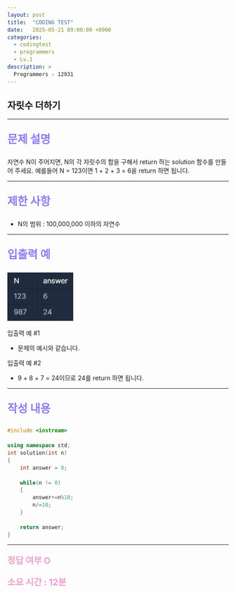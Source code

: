 ```yaml
---
layout: post
title:  "CODING TEST"
date:   2025-05-21 09:00:00 +0900
categories:
  - codingtest
  - programmers
  - Lv.1
description: >
  Programmers - 12931
---
```

## 자릿수 더하기

---

<p style = "color:#8f7cee; font-size:25px; font-weight:bold">
문제 설명
</p>

자연수 N이 주어지면, N의 각 자릿수의 합을 구해서 return 하는 solution 함수를 만들어 주세요.
예를들어 N = 123이면 1 + 2 + 3 = 6을 return 하면 됩니다.

---

<p style = "color:#8f7cee; font-size:25px; font-weight:bold">
제한 사항
</p>

- N의 범위 : 100,000,000 이하의 자연수

---

<p style = "color:#8f7cee; font-size:25px; font-weight:bold">
입출력 예
</p>

<img src = "../../assets/img/codingtest/programmers/Lv.1/12931.png" width = "150" height = "110">

입출력 예 #1
- 문제의 예시와 같습니다.

입출력 예 #2
- 9 + 8 + 7 = 24이므로 24를 return 하면 됩니다.

---

<p style = "color:#8f7cee; font-size:25px; font-weight:bold">
작성 내용
</p>

```C++
#include <iostream>

using namespace std;
int solution(int n)
{
    int answer = 0;

    while(n != 0)
    {
        answer+=n%10;
        n/=10;
    }

    return answer;
}
```

---

<p style = "color:#ed9ece; font-size:20px; font-weight:bold">
정답 여부 O
</p>

<p style = "color:#ed9ece; font-size:20px; font-weight:bold">
소요 시간 : 12분
</p>
